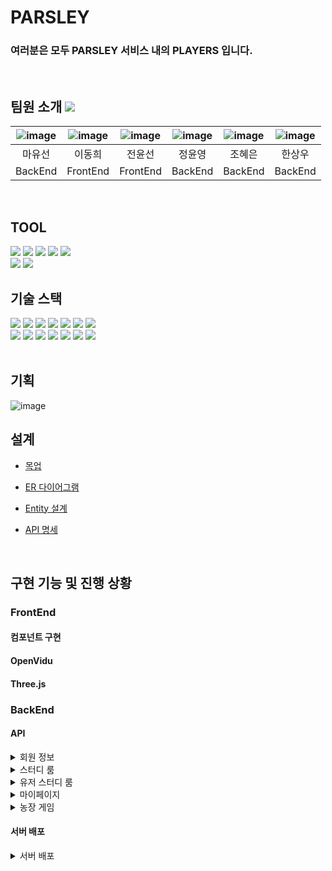 # PARSLEY 
### 여러분은 모두 PARSLEY 서비스 내의 PLAYERS 입니다.

<br/>

## 팀원 소개 <a href="https://www.notion.so/a604-parsley/PARSLEY-ddbf2ca01542404296b51103309eff9e"><img src="https://img.shields.io/badge/team_notion-628D54?style=for-the-badge&logo=notion&logoColor=white"></a>
|![image](/uploads/0feb6879cc7eaa9cf9ae9b2b642de95a/image.png)|![image](/uploads/4ec38a01ff94aae71cb59af5537ff5d2/image.png)|![image](/uploads/f9f26f52ef993875f8de897a996bf20a/image.png)|![image](/uploads/94ee0f65fa1c3cf5da672607d19a52c4/image.png)|![image](/uploads/fe7fdcffda57f33fdeb57a745177c4c0/image.png)|![image](/uploads/eca0fac44096ffc6447ee79aa7d0a07a/image.png)|
|:---:|:---:|:---:|:---:|:---:|:---:|
|마유선|이동희|전윤선|정윤영|조혜은|한상우|
|BackEnd|FrontEnd|FrontEnd|BackEnd|BackEnd|BackEnd|

<br/>

## TOOL

<img src="https://img.shields.io/badge/gitlab-FC6D26?style=for-the-badge&logo=gitlab&logoColor=white">
<img src="https://img.shields.io/badge/jira-0052CC?style=for-the-badge&logo=jira&logoColor=white">
<img src="https://img.shields.io/badge/mattermost-0058CC?style=for-the-badge&logo=mattermost&logoColor=white">
<img src="https://img.shields.io/badge/discord-5865F2?style=for-the-badge&logo=discord&logoColor=white">
<img src="https://img.shields.io/badge/notion-000000?style=for-the-badge&logo=notion&logoColor=white">

<br/>

<img src="https://img.shields.io/badge/intellij-000000?style=for-the-badge&logo=intellijidea&logoColor=white">
<img src="https://img.shields.io/badge/vscode-007ACC?style=for-the-badge&logo=visualstudiocode&logoColor=white">


## 기술 스택

<img src="https://img.shields.io/badge/java-007396?style=for-the-badge&logo=java&logoColor=white">
<img src="https://img.shields.io/badge/mysql-4479A1?style=for-the-badge&logo=mysql&logoColor=white">
<img src="https://img.shields.io/badge/springboot-6DB33F?style=for-the-badge&logo=springboot&logoColor=white">
<img src="https://img.shields.io/badge/aws-FF9900?style=for-the-badge&logo=amazonaws&logoColor=white">
<img src="https://img.shields.io/badge/ec2-FF9900?style=for-the-badge&logo=amazonec2&logoColor=white">
<img src="https://img.shields.io/badge/redis-DC382D?style=for-the-badge&logo=redis&logoColor=white">
<img src="https://img.shields.io/badge/docker-2496ED?style=for-the-badge&logo=docker&logoColor=white">

<br/>

<img src="https://img.shields.io/badge/html5-E34F26?style=for-the-badge&logo=html5&logoColor=white">
<img src="https://img.shields.io/badge/css-1572B6?style=for-the-badge&logo=css3&logoColor=white">
<img src="https://img.shields.io/badge/javascript-F7DF1E?style=for-the-badge&logo=javascript&logoColor=black">
<img src="https://img.shields.io/badge/react-61DAFB?style=for-the-badge&logo=react&logoColor=black">
<img src="https://img.shields.io/badge/redux-764ABC?style=for-the-badge&logo=redux&logoColor=white">
<img src="https://img.shields.io/badge/node.js-339933?style=for-the-badge&logo=Node.js&logoColor=white">
<img src="https://img.shields.io/badge/three.js-000000?style=for-the-badge&logo=three.js&logoColor=white">

<br/>
<br/>

## 기획
![image](/uploads/a9c6edf67c3f1bb43fdd84f41869e674/image.png)

## 설계

* [목업](https://www.notion.so/a604-parsley/eccbc66413734cf99c264947e7ec7904)

* [ER 다이어그램](https://www.notion.so/a604-parsley/ER-Diagram-ac1c1b88f7b44aa1a75591a35b422879)

*  [Entity 설계](https://www.notion.so/a604-parsley/Entity-a56eb88b48a34b358529adf3cab73b1b)

* [API 명세](https://www.notion.so/a604-parsley/API-0b2794a89678471eac820288255f8929)

<br/>

## 구현 기능 및 진행 상황

### FrontEnd

#### 컴포넌트 구현

#### OpenVidu

#### Three.js

### BackEnd

#### API

<details>
<summary>회원 정보</summary>
<div markdown="1">

* 회원가입/로그인
* 로그아웃
* 회원 정보 수정
    ![user_update1](/uploads/882515795751d4900dfd840c072226a3/user_update1.PNG)

    ![user_update2](/uploads/54effc8c76f876726df96eccbdbb5fe5/user_update2.PNG)

    ![user_update3](/uploads/4fe4261e7104c7b11479b47564b3d0aa/user_update3.PNG)

* 회원 탈퇴
    ![user_delete1](/uploads/e3b19259f96632d50c58307921cdef2e/user_delete1.PNG)

    ![user_delete2](/uploads/c5ae8b8355b3c228660c40535e3ee43f/user_delete2.PNG)

</div>
</details>

<details>
<summary>스터디 룸</summary>
<div markdown="1">

* 생성
    ![room_create1](/uploads/4d919de7a204a9a2297130be0df1c892/room_create1.PNG)

    ![room_create2](/uploads/da5dd7ecd29ef2df9831d557aa4f8a0c/room_create2.PNG)

    ![room_create3](/uploads/fa6141fc39782505001cbd35c239ff89/room_create3.PNG)

* 조회
    * 방 하나 조회
        ![room_read1](/uploads/401a691ebb745d43bd6efef09038d07f/room_read1.PNG)

        ![room_read2](/uploads/c082ba7ce23dafeaec551728e8caaf16/room_read2.PNG)

    * 방 전체 조회
        ![room_read_entire1](/uploads/adac8bd409eb088f4d00fb1f6c0a2859/room_read_entire1.PNG)

        ![room_read_entire2](/uploads/1a45aaccc17f93be04a632621e7e5338/room_read_entire2.PNG)

* 수정
    ![room_update1](/uploads/69ffea06b63f95ca1143e164c03f2e58/room_update1.PNG)

    ![room_update2](/uploads/18136b63589ec08a28e20f5016d98fec/room_update2.PNG)

* 삭제
    ![room_delete1](/uploads/98d27bc24675bf6779b63186c59a8019/room_delete1.PNG)

    ![room_delete2](/uploads/cec1faa940087eee76cb9d66e6d2887f/room_delete2.PNG)

</div>
</details>

<details>
<summary>유저 스터디 룸</summary>
<div markdown="1">

* 나의 방
    * 생성(스터디룸 참가)
        ![user_room_create1](/uploads/f83066e9453d8f47b5bcebbd280281db/user_room_create1.PNG)

        ![user_room_create2](/uploads/2f7fe7f92fc1d97b88f1fbdd433ae0cf/user_room_create2.PNG)

    * 조회
        ![user_room_read1](/uploads/78f023a32477469e28366d5dee3237f3/user_room_read1.PNG)

        ![user_room_read2](/uploads/c2fac272c52317cec8dc8d90f08717c7/user_room_read2.PNG)

    * 삭제
        ![user_room_delete1](/uploads/b7291b7d9c4a9005d32f931cbcb2f8d9/user_room_delete1.PNG)

        ![user_room_delete2](/uploads/8a41fc7addf7b14681d32cc30e01c185/user_room_delete2.PNG)


* 관심 방
    * 생성(관심 표시)
        ![interest_room_create1](/uploads/eef04053eaa1e62ff5c4d8ef78c48f59/interest_room_create1.PNG)

        ![interest_room_create2](/uploads/d6a0ed83e260811419f4f21e1c4d1606/interest_room_create2.PNG)

        ![interest_room_create3](/uploads/6bfb69a4ac931f2f448ee150f741006c/interest_room_create3.PNG)

    * 조회
        ![interest_room_read1](/uploads/c5c716976c399eb0cfb7535d7f6f9f05/interest_room_read1.PNG)

        ![interest_room_read2](/uploads/76476d1182368638e2c8b9e115ce8bc8/interest_room_read2.PNG)

    * 삭제
        ![interest_room_delete1](/uploads/7a920ffc45f1379a1824f447e8f704a2/interest_room_delete1.PNG)

        ![interest_room_delete2](/uploads/c8d374a76093c39142a30e8c2432e926/interest_room_delete2.PNG)

</div>
</details>

<details>
<summary>마이페이지</summary>
<div markdown="1">

* 목표 시간
    * 조회
        ![study_goal_read1](/uploads/b5d811ab81754536a39e50f121582214/study_goal_read1.PNG)

        ![study_goal_read2](/uploads/96ee0095510f8a69e4d336bc67ec2776/study_goal_read2.PNG)

    * 등록
        ![study_goal_create1](/uploads/6efffedcae2468284c75dac63444f9b0/study_goal_create1.PNG)

        ![study_goal_create2](/uploads/837bdfa76e09f69d876dda17a6146fa4/study_goal_create2.PNG)

        ![study_goal_create3](/uploads/17f27a7ddc796805462c9e97269e51d0/study_goal_create3.PNG)

    * 수정
        ![study_goal_update1](/uploads/81d9c96443b8cba7bc5c997bf12bc3e2/study_goal_update1.PNG)

        ![study_goal_update2](/uploads/0b6a0d2ec165ad5c9172f043c1587191/study_goal_update2.PNG)

* 공부 로그
    * 추가
        ![daily_study_log_create1](/uploads/58e02fbcfb8319317058fb609f4aa704/daily_study_log_create1.PNG)

        ![daily_study_log_create2](/uploads/ec46d5f0295e32ef12963b09b7c04b54/daily_study_log_create2.PNG)

        ![daily_study_log_create3](/uploads/06ac598fa7e439f814c15da1d813ae8c/daily_study_log_create3.PNG)

        ![daily_study_log_create4](/uploads/e57fce0d8b6325d224c69d0190cff6c0/daily_study_log_create4.PNG)

        ![daily_study_log_create5](/uploads/b689ab3e5a137b3b7d2fc9bf206dc8ee/daily_study_log_create5.PNG)

    * 주간 공부량 조회
        ![study_weekly_read1](/uploads/85348bd0a57584bcdb38544e37a4c5b0/study_weekly_read1.PNG)

        ![study_weekly_read2](/uploads/176668c112d41a2ba5c83467cab41d80/study_weekly_read2.PNG)


</div>
</details>

<details>
<summary>농장 게임</summary>
<div markdown="1">

* 허브 수집
    * 조회
    * 추가
* 작물
    * 조회
    * 추가

</div>
</details>

#### 서버 배포

<details>
<summary>서버 배포</summary>
<div markdown="1">

여기에 글 넣어주세욤

</div>
</details>
